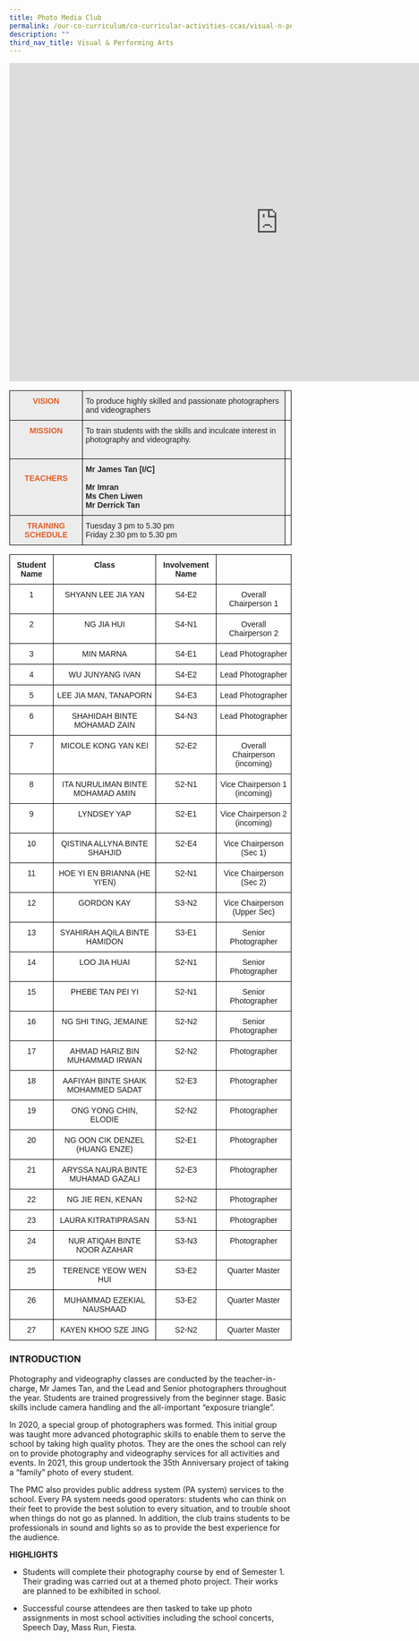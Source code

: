 ```yaml
---
title: Photo Media Club
permalink: /our-co-curriculum/co-curricular-activities-ccas/visual-n-performing-arts/photo-media-club/
description: ""
third_nav_title: Visual & Performing Arts
---
```

<iframe allowfullscreen="true" height="569" width="960" frameborder="0" src="https://docs.google.com/presentation/d/e/2PACX-1vRAnk3xVGa48EMAHSlCEEjPdwzbwDoLeHCeL3u8eeeAFPR_YUGb7h1UKdVphJ95xiEubE_3JFgfiq1T/embed?start=true&amp;loop=true&amp;delayms=3000"></iframe>

<style type="text/css">
.tg  {border-collapse:collapse;border-spacing:0;}
.tg td{border-color:black;border-style:solid;border-width:1px;font-family:Arial, sans-serif;font-size:14px;
  overflow:hidden;padding:10px 5px;word-break:normal;}
.tg th{border-color:black;border-style:solid;border-width:1px;font-family:Arial, sans-serif;font-size:14px;
  font-weight:normal;overflow:hidden;padding:10px 5px;word-break:normal;}
.tg .tg-emg8{background-color:#ECECEC;color:#222;text-align:left;vertical-align:top}
.tg .tg-441j{background-color:#ECECEC;color:#E35C26;font-weight:bold;text-align:center;vertical-align:top}
.tg .tg-0lax{text-align:left;vertical-align:top}
.tg .tg-b4br{background-color:#ECECEC;color:#222;font-weight:bold;text-align:left;vertical-align:top}
</style>
<table class="tg">
<thead>
  <tr>
    <th class="tg-441j">VISION</th>
    <th class="tg-emg8">To produce highly skilled and passionate photographers and videographers</th>
    <th class="tg-0lax"></th>
  </tr>
</thead>
<tbody>
  <tr>
    <td class="tg-441j">MISSION<br></td>
    <td class="tg-emg8">To train students with the skills and inculcate interest in photography and videography.<br><br> </td>
    <td class="tg-0lax"></td>
  </tr>
  <tr>
    <td class="tg-441j"><span style="background-color:transparent">                    </span><br><span style="background-color:transparent">   TEACHERS</span><br><br><br><br></td>
    <td class="tg-b4br">Mr James Tan [I/C]<br><br>Mr Imran<br>Ms Chen Liwen<br>Mr Derrick Tan </td>
    <td class="tg-0lax"></td>
  </tr>
  <tr>
    <td class="tg-441j">TRAINING SCHEDULE</td>
    <td class="tg-emg8">Tuesday 3 pm to 5.30 pm<br>Friday 2.30 pm to 5.30 pm</td>
    <td class="tg-0lax"></td>
  </tr>
</tbody>
</table>

<style type="text/css">
.tg  {border-collapse:collapse;border-spacing:0;}
.tg td{border-color:black;border-style:solid;border-width:1px;font-family:Arial, sans-serif;font-size:14px;
  overflow:hidden;padding:10px 5px;word-break:normal;}
.tg th{border-color:black;border-style:solid;border-width:1px;font-family:Arial, sans-serif;font-size:14px;
  font-weight:normal;overflow:hidden;padding:10px 5px;word-break:normal;}
.tg .tg-9hzb{background-color:#FFF;font-weight:bold;text-align:center;vertical-align:top}
.tg .tg-0lax{text-align:left;vertical-align:top}
.tg .tg-7yig{background-color:#FFF;text-align:center;vertical-align:top}
</style>
<table class="tg">
<thead>
  <tr>
    <th class="tg-9hzb">Student Name</th>
    <th class="tg-9hzb">Class</th>
    <th class="tg-9hzb">Involvement Name</th>
    <th class="tg-0lax"></th>
  </tr>
</thead>
<tbody>
  <tr>
    <td class="tg-7yig">1</td>
    <td class="tg-7yig">SHYANN LEE JIA YAN</td>
    <td class="tg-7yig">S4-E2</td>
    <td class="tg-7yig">Overall Chairperson 1</td>
  </tr>
  <tr>
    <td class="tg-7yig">2</td>
    <td class="tg-7yig">NG JIA HUI</td>
    <td class="tg-7yig">S4-N1</td>
    <td class="tg-7yig">Overall Chairperson 2</td>
  </tr>
  <tr>
    <td class="tg-7yig">3</td>
    <td class="tg-7yig">MIN MARNA</td>
    <td class="tg-7yig">S4-E1</td>
    <td class="tg-7yig">Lead Photographer</td>
  </tr>
  <tr>
    <td class="tg-7yig">4</td>
    <td class="tg-7yig">WU JUNYANG IVAN</td>
    <td class="tg-7yig">S4-E2</td>
    <td class="tg-7yig">Lead Photographer</td>
  </tr>
  <tr>
    <td class="tg-7yig">5</td>
    <td class="tg-7yig">LEE JIA MAN, TANAPORN</td>
    <td class="tg-7yig">S4-E3</td>
    <td class="tg-7yig">Lead Photographer</td>
  </tr>
  <tr>
    <td class="tg-7yig">6</td>
    <td class="tg-7yig">SHAHIDAH BINTE MOHAMAD ZAIN</td>
    <td class="tg-7yig">S4-N3</td>
    <td class="tg-7yig">Lead Photographer</td>
  </tr>
  <tr>
    <td class="tg-7yig">7</td>
    <td class="tg-7yig">MICOLE KONG YAN KEI</td>
    <td class="tg-7yig">S2-E2</td>
    <td class="tg-7yig">Overall Chairperson (incoming)</td>
  </tr>
  <tr>
    <td class="tg-7yig">8</td>
    <td class="tg-7yig">ITA NURULIMAN BINTE MOHAMAD AMIN</td>
    <td class="tg-7yig">S2-N1</td>
    <td class="tg-7yig">Vice Chairperson 1 (incoming)</td>
  </tr>
  <tr>
    <td class="tg-7yig">9</td>
    <td class="tg-7yig">LYNDSEY YAP</td>
    <td class="tg-7yig">S2-E1</td>
    <td class="tg-7yig">Vice Chairperson 2 (incoming)</td>
  </tr>
  <tr>
    <td class="tg-7yig">10</td>
    <td class="tg-7yig">QISTINA ALLYNA BINTE SHAHJID</td>
    <td class="tg-7yig">S2-E4</td>
    <td class="tg-7yig">Vice Chairperson (Sec 1)</td>
  </tr>
  <tr>
    <td class="tg-7yig">11</td>
    <td class="tg-7yig">HOE YI EN BRIANNA (HE YI'EN)</td>
    <td class="tg-7yig">S2-N1</td>
    <td class="tg-7yig">Vice Chairperson (Sec 2)</td>
  </tr>
  <tr>
    <td class="tg-7yig">12</td>
    <td class="tg-7yig">GORDON KAY</td>
    <td class="tg-7yig">S3-N2</td>
    <td class="tg-7yig">Vice Chairperson (Upper Sec)</td>
  </tr>
  <tr>
    <td class="tg-7yig">13</td>
    <td class="tg-7yig">SYAHIRAH AQILA BINTE HAMIDON</td>
    <td class="tg-7yig">S3-E1</td>
    <td class="tg-7yig">Senior Photographer</td>
  </tr>
  <tr>
    <td class="tg-7yig">14</td>
    <td class="tg-7yig">LOO JIA HUAI</td>
    <td class="tg-7yig">S2-N1</td>
    <td class="tg-7yig">Senior Photographer</td>
  </tr>
  <tr>
    <td class="tg-7yig">15</td>
    <td class="tg-7yig">PHEBE TAN PEI YI</td>
    <td class="tg-7yig">S2-N1</td>
    <td class="tg-7yig">Senior Photographer</td>
  </tr>
  <tr>
    <td class="tg-7yig">16</td>
    <td class="tg-7yig">NG SHI TING, JEMAINE</td>
    <td class="tg-7yig">S2-N2</td>
    <td class="tg-7yig">Senior Photographer</td>
  </tr>
  <tr>
    <td class="tg-7yig">17</td>
    <td class="tg-7yig">AHMAD HARIZ BIN MUHAMMAD IRWAN</td>
    <td class="tg-7yig">S2-N2</td>
    <td class="tg-7yig">Photographer</td>
  </tr>
  <tr>
    <td class="tg-7yig">18</td>
    <td class="tg-7yig">AAFIYAH BINTE SHAIK MOHAMMED SADAT</td>
    <td class="tg-7yig">S2-E3</td>
    <td class="tg-7yig">Photographer</td>
  </tr>
  <tr>
    <td class="tg-7yig">19</td>
    <td class="tg-7yig">ONG YONG CHIN, ELODIE</td>
    <td class="tg-7yig">S2-N2</td>
    <td class="tg-7yig">Photographer</td>
  </tr>
  <tr>
    <td class="tg-7yig">20</td>
    <td class="tg-7yig">NG OON CIK DENZEL (HUANG ENZE)</td>
    <td class="tg-7yig">S2-E1</td>
    <td class="tg-7yig">Photographer</td>
  </tr>
  <tr>
    <td class="tg-7yig">21</td>
    <td class="tg-7yig">ARYSSA NAURA BINTE MUHAMAD GAZALI</td>
    <td class="tg-7yig">S2-E3</td>
    <td class="tg-7yig">Photographer</td>
  </tr>
  <tr>
    <td class="tg-7yig">22</td>
    <td class="tg-7yig">NG JIE REN, KENAN</td>
    <td class="tg-7yig">S2-N2</td>
    <td class="tg-7yig">Photographer</td>
  </tr>
  <tr>
    <td class="tg-7yig">23</td>
    <td class="tg-7yig">LAURA KITRATIPRASAN</td>
    <td class="tg-7yig">S3-N1</td>
    <td class="tg-7yig">Photographer</td>
  </tr>
  <tr>
    <td class="tg-7yig">24</td>
    <td class="tg-7yig">NUR ATIQAH BINTE NOOR AZAHAR</td>
    <td class="tg-7yig">S3-N3</td>
    <td class="tg-7yig">Photographer</td>
  </tr>
  <tr>
    <td class="tg-7yig">25</td>
    <td class="tg-7yig">TERENCE YEOW WEN HUI</td>
    <td class="tg-7yig">S3-E2</td>
    <td class="tg-7yig">Quarter Master</td>
  </tr>
  <tr>
    <td class="tg-7yig">26</td>
    <td class="tg-7yig">MUHAMMAD EZEKIAL NAUSHAAD</td>
    <td class="tg-7yig">S3-E2</td>
    <td class="tg-7yig">Quarter Master</td>
  </tr>
  <tr>
    <td class="tg-7yig">27</td>
    <td class="tg-7yig">KAYEN KHOO SZE JING</td>
    <td class="tg-7yig">S2-N2</td>
    <td class="tg-7yig">Quarter Master</td>
  </tr>
</tbody>
</table>

### INTRODUCTION

Photography and videography classes are conducted by the teacher-in-charge, Mr James Tan, and the Lead and Senior photographers throughout the year. Students are trained progressively from the beginner stage. Basic skills include camera handling and the all-important “exposure triangle”.

  

In 2020, a special group of photographers was formed. This initial group was taught more advanced photographic skills to enable them to serve the school by taking high quality photos. They are the ones the school can rely on to provide photography and videography services for all activities and events. In 2021, this group undertook the 35th Anniversary project of taking a “family” photo of every student.

  

The PMC also provides public address system (PA system) services to the school. Every PA system needs good operators: students who can think on their feet to provide the best solution to every situation, and to trouble shoot when things do not go as planned. In addition, the club trains students to be professionals in sound and lights so as to provide the best experience for the audience.&nbsp;

**HIGHLIGHTS**

*   Students will complete their photography course by end of Semester 1. Their grading was carried out at a themed photo project. Their works are planned to be exhibited in school.  
    
*   Successful course attendees are then tasked to take up photo assignments in most school activities including the school concerts, Speech Day, Mass Run, Fiesta.